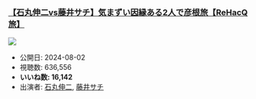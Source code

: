 ### [【石丸伸二vs藤井サチ】気まずい因縁ある2人で彦根旅【ReHacQ旅】](https://www.youtube.com/watch?v=f3kpjjROUGc)
[![](https://img.youtube.com/vi/f3kpjjROUGc/sddefault.jpg)](https://www.youtube.com/watch?v=f3kpjjROUGc)
-   公開日: 2024-08-02
-   視聴数: 636,556
-   **いいね数: 16,142**
-   出演者: [石丸伸二](/rehacq_fan/people/石丸伸二 "wikilink"), [藤井サチ](/rehacq_fan/people/藤井サチ "wikilink")
